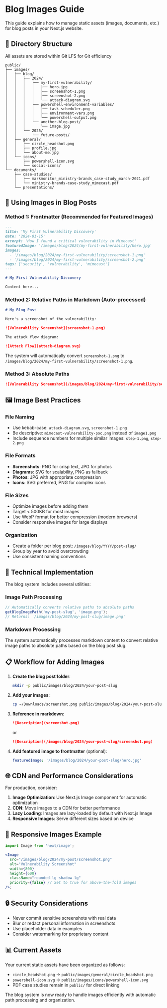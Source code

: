 # Blog Images Guide

This guide explains how to manage static assets (images, documents, etc.) for blog posts in your Next.js website.

## 📁 Directory Structure

All assets are stored within Git LFS for Git efficiency

```
public/
├── images/
│   ├── blog/
│   │   ├── 2024/
│   │   │   ├── my-first-vulnerability/
│   │   │   │   ├── hero.jpg
│   │   │   │   ├── screenshot-1.png
│   │   │   │   ├── screenshot-2.png
│   │   │   │   └── attack-diagram.svg
│   │   │   ├── powershell-environment-variables/
│   │   │   │   ├── task-scheduler.png
│   │   │   │   ├── environment-vars.png
│   │   │   │   └── powershell-output.png
│   │   │   └── another-blog-post/
│   │   │       └── image.jpg
│   │   └── 2025/
│   │       └── future-posts/
│   ├── general/
│   │   ├── circle_headshot.png
│   │   ├── profile.jpg
│   │   └── about-me.jpg
│   └── icons/
│       ├── powershell-icon.svg
│       └── social-icons/
└── documents/
    ├── case-studies/
    │   ├── markmonitor_ministry-brands_case-study_march-2021.pdf
    │   └── ministry-brands-case-study_mimecast.pdf
    └── presentations/
```

## 📝 Using Images in Blog Posts

### Method 1: Frontmatter (Recommended for Featured Images)

```markdown
---
title: 'My First Vulnerability Discovery'
date: '2024-01-15'
excerpt: 'How I found a critical vulnerability in Mimecast'
featuredImage: '/images/blog/2024/my-first-vulnerability/hero.jpg'
images:
  - '/images/blog/2024/my-first-vulnerability/screenshot-1.png'
  - '/images/blog/2024/my-first-vulnerability/screenshot-2.png'
tags: ['security', 'vulnerability', 'mimecast']
---

# My First Vulnerability Discovery

Content here...
```

### Method 2: Relative Paths in Markdown (Auto-processed)

```markdown
# My Blog Post

Here's a screenshot of the vulnerability:

![Vulnerability Screenshot](screenshot-1.png)

The attack flow diagram:

![Attack Flow](attack-diagram.svg)
```

The system will automatically convert `screenshot-1.png` to `/images/blog/2024/my-first-vulnerability/screenshot-1.png`.

### Method 3: Absolute Paths

```markdown
![Vulnerability Screenshot](/images/blog/2024/my-first-vulnerability/screenshot-1.png)
```

## 🖼️ Image Best Practices

### File Naming

- Use kebab-case: `attack-diagram.svg`, `screenshot-1.png`
- Be descriptive: `mimecast-vulnerability-poc.png` instead of `image1.png`
- Include sequence numbers for multiple similar images: `step-1.png`, `step-2.png`

### File Formats

- **Screenshots**: PNG for crisp text, JPG for photos
- **Diagrams**: SVG for scalability, PNG as fallback
- **Photos**: JPG with appropriate compression
- **Icons**: SVG preferred, PNG for complex icons

### File Sizes

- Optimize images before adding them
- Target < 500KB for most images
- Use WebP format for better compression (modern browsers)
- Consider responsive images for large displays

### Organization

- Create a folder per blog post: `/images/blog/YYYY/post-slug/`
- Group by year to avoid overcrowding
- Use consistent naming conventions

## 🔧 Technical Implementation

The blog system includes several utilities:

### Image Path Processing

```typescript
// Automatically converts relative paths to absolute paths
getBlogImagePath('my-post-slug', 'image.png');
// Returns: '/images/blog/2024/my-post-slug/image.png'
```

### Markdown Processing

The system automatically processes markdown content to convert relative image paths to absolute paths based on the blog post slug.

## 📋 Workflow for Adding Images

1. **Create the blog post folder**:

   ```bash
   mkdir -p public/images/blog/2024/your-post-slug
   ```

2. **Add your images**:

   ```bash
   cp ~/Downloads/screenshot.png public/images/blog/2024/your-post-slug/
   ```

3. **Reference in markdown**:

   ```markdown
   ![Description](screenshot.png)
   ```

   or

   ```markdown
   ![Description](/images/blog/2024/your-post-slug/screenshot.png)
   ```

4. **Add featured image to frontmatter** (optional):
   ```yaml
   featuredImage: '/images/blog/2024/your-post-slug/hero.jpg'
   ```

## 🌐 CDN and Performance Considerations

For production, consider:

1. **Image Optimization**: Use Next.js Image component for automatic optimization
2. **CDN**: Move images to a CDN for better performance
3. **Lazy Loading**: Images are lazy-loaded by default with Next.js Image
4. **Responsive Images**: Serve different sizes based on device

## 📱 Responsive Images Example

```jsx
import Image from 'next/image';

<Image
  src="/images/blog/2024/my-post/screenshot.png"
  alt="Vulnerability Screenshot"
  width={800}
  height={600}
  className="rounded-lg shadow-lg"
  priority={false} // Set to true for above-the-fold images
/>;
```

## 🔒 Security Considerations

- Never commit sensitive screenshots with real data
- Blur or redact personal information in screenshots
- Use placeholder data in examples
- Consider watermarking for proprietary content

## 📊 Current Assets

Your current static assets have been organized as follows:

- `circle_headshot.png` → `public/images/general/circle_headshot.png`
- `powershell-icon.svg` → `public/images/icons/powershell-icon.svg`
- PDF case studies remain in `public/` for direct linking

The blog system is now ready to handle images efficiently with automatic path processing and organization.

